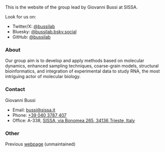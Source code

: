 
This is the website of the group lead by Giovanni Bussi at SISSA.

Look for us on:

- Twitter/X: [@bussilab](https://x.com/bussilab)
- Bluesky: [@bussilab.bsky.social](https://bsky.app/profile/bussilab.bsky.social)
- GitHub: [@bussilab](https://github.com/bussilab)

### About

Our group aim is to develop and apply methods based on molecular dynamics, enhanced sampling techniques,
coarse-grain models, structural bioinformatics, and integration of experimental data to study RNA, the most intriguing actor
of molecular biology.

### Contact

Giovanni Bussi

- Email: [bussi@sissa.it](mailto:bussi@sissa.it)
- Phone: [+39 040 3787 407](tel:+390403787407)
- Office: A-338, [SISSA, via Bonomea 265, 34136 Trieste, Italy](https://maps.app.goo.gl/tNTxGpG9mjJVxbsX8)

### Other

Previous [webpage](https://sites.google.com/site/giovannibussi) (unmaintained)

